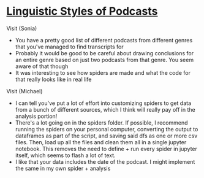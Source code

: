 # [Linguistic Styles of Podcasts](https://github.com/Data-Science-for-Linguists-2021/Linguistic-Styles-of-Podcasts)

Visit (Sonia)
- You have a pretty good list of different podcasts from different genres that you've managed to find transcripts for
- Probably it would be good to be careful about drawing conclusions for an entire genre based on just two podcasts from that genre. You seem aware of that though
- It was interesting to see how spiders are made and what the code for that really looks like in real life

Visit (Michael)
- I can tell you've put a lot of effort into customizing spiders to get data from a bunch of different sources, which I think will really pay off in the analysis portion!
- There's a lot going on in the spiders folder. If possible, I recommend running the spiders on your personal computer, converting the output to dataframes as part of the script, and saving said dfs as one or more csv files. Then, load up all the files and clean them all in a single jupyter notebook. This removes the need to define + run every spider in jupyter itself, which seems to flash a lot of text. 
- I like that your data includes the date of the podcast. I might implement the same in my own spider + analysis
